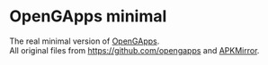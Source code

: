 # OpenGApps minimal

The real minimal version of [OpenGApps](https://opengapps.org).  
All original files from https://github.com/opengapps and [APKMirror](https://www.apkmirror.com).
